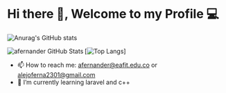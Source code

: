 # Hi there 👋, Welcome to my Profile :computer: 



![Anurag's GitHub stats]()

<img align="left" alt="afernander GitHub Stats" src="https://github-readme-stats.vercel.app/api?username=afernander&show_icons=true&theme=tokyonight&include_all_commits=true">

[![Top Langs](https://github-readme-stats.vercel.app/api/top-langs/?username=afernander&langs_count=8)]


- 📫 How to reach me: afernander@eafit.edu.co or alejoferna2301@gmail.com
-  🌱 I’m currently learning laravel and c++
<!--
**afernander/afernander** is a ✨ _special_ ✨ repository because its `README.md` (this file) appears on your GitHub profile.

Here are some ideas to get you started:

- 🔭 I’m currently working on ...
- 👯 I’m looking to collaborate on ...
- 🤔 I’m looking for help with ...
- 💬 Ask me about ...
- 😄 Pronouns: ...
- ⚡ Fun fact: ...
-->
